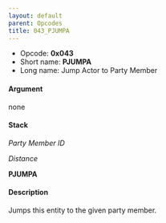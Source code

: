 ```yaml
---
layout: default
parent: Opcodes
title: 043_PJUMPA
---
```


-   Opcode: **0x043**
-   Short name: **PJUMPA**
-   Long name: Jump Actor to Party Member

#### Argument

none

#### Stack

  
*Party Member ID*

*Distance*

**PJUMPA**

#### Description

Jumps this entity to the given party member.
